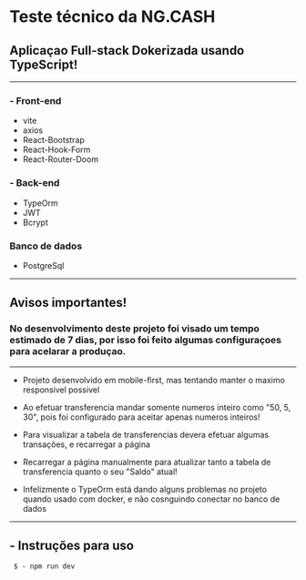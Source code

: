 # Teste técnico da NG.CASH

##  Aplicaçao Full-stack Dokerizada usando TypeScript!

-------------

### - Front-end
- vite
- axios
- React-Bootstrap
- React-Hook-Form
- React-Router-Doom
### - Back-end
- TypeOrm
- JWT
- Bcrypt
### Banco de dados
- PostgreSql

-------
## Avisos importantes!
### No desenvolvimento deste projeto foi visado um tempo estimado de 7 dias, por isso foi feito algumas configuraçoes para acelarar a produçao.

---

- Projeto desenvolvido em mobile-first, mas tentando manter o maximo responsivel possivel

- Ao efetuar transferencia mandar somente numeros inteiro como "50, 5, 30", pois foi configurado para aceitar apenas numeros inteiros!

- Para visualizar a tabela de transferencias devera efetuar algumas transações, e recarregar a página

- Recarregar a página manualmente para atualizar tanto a tabela de transferencia quanto o seu "Saldo" atual!

- Infelizmente o TypeOrm está dando alguns problemas no projeto quando usado com docker, e não cosnguindo conectar no banco de dados 

-------

## - Instruções para uso

```
 $ - npm run dev
```
